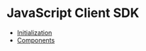 # JavaScript Client SDK

- [Initialization](./initialization.md)
- [Components](./components/index.md)